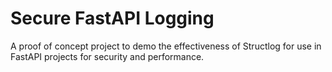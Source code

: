 # Secure FastAPI Logging
A proof of concept project to demo the effectiveness of Structlog for use in FastAPI projects for security and performance.
